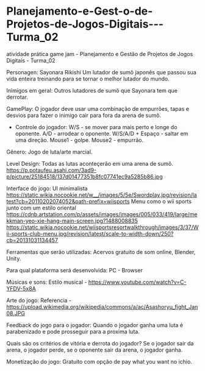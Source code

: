 # Planejamento-e-Gest-o-de-Projetos-de-Jogos-Digitais---Turma_02
atividade prática game jam - Planejamento e Gestão de Projetos de Jogos Digitais - Turma_02

Personagen:
Sayonara Rikishi
Um lutador de sumô japonês que passou sua vida enteira treinando para se tornar o melhor lutador do mundo.

Inimigos em geral:
Outros lutadores de sumô que Sayonara tem que derrotar.

GamePlay:
O jogador deve usar uma combinação de empurrões, tapas e desvios para fazer o inimigo cair para fora da arena de sumô.
- Controle do jogador:
  W/S - se mover para mais perto e longe do oponente.
  A/D - arrodear o oponente.
  W/S/A/D + Espaço - saltar em uma direção.
  Mouse1 - golpe.
  Mouse2 - empurrão.
  
Gênero:
Jogo de luta/arte marcial.

Level Design:
Todas as lutas aconteçerão em uma arena de sumô.
https://p.potaufeu.asahi.com/3ad9-p/picture/25184518/137d01477351b8fc07741ec9a5285b86.jpg

Interface do jogo:
UI minimalista
https://static.wikia.nocookie.net/w__/images/5/5e/Swordplay.jpg/revision/latest?cb=20110202074052&path-prefix=wiisports
Menu como o wii sports junto com um estilo oriental
https://cdnb.artstation.com/p/assets/images/images/005/033/419/large/mekkman-yeo-xie-hang-main-screen.jpg?1488008835
https://static.wikia.nocookie.net/wiisportsresortwalkthrough/images/3/37/Wii-sports-club-menu.jpg/revision/latest/scale-to-width-down/250?cb=20131031134457

Ferramentas que serão utilizadas:
Acervos gratuito de som online, Blender, Unity.

Para qual plataforma será desenvolvida:
PC - Browser

Músicas e sons:
Estilo musical - https://www.youtube.com/watch?v=C-YFDV-5x8A

Arte do jogo:
Referencia - https://upload.wikimedia.org/wikipedia/commons/a/ac/Asashoryu_fight_Jan08.JPG

Feedback do jogo para o jogador:
Quando o jogador ganha uma luta é parabenizado e pode prosseguir para a proxima luta.

Quais são os critérios de vitória e derrota do jogador?
Se o jogador sair da arena, o jogador perde, se o oponente sair da arena, o jogador ganha.

Monetização do jogo:
Gratuito com opção de pay what you want no ichio.
